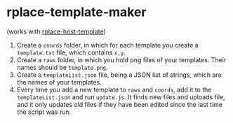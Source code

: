 # rplace-template-maker
(works with [rplace-host-template](https://github.com/GiggioG/rplace-host-template))

1. Create a `coords` folder, in which for each template you create a `template.txt` file, which contains `x,y`.
2. Create a `raws` folder, in which you hold png files of your templates. Their names should be `template.png`.
3. Create a `templateList.json` file, being a JSON list of strings, which are the names of your templates.
4. Every time you add a new template to `raws` and `coords`, add it to the `templateList.json` and run `update.js`.
It finds new files and uploads file, and it only updates old files if they have been edited since the last time the script was run.